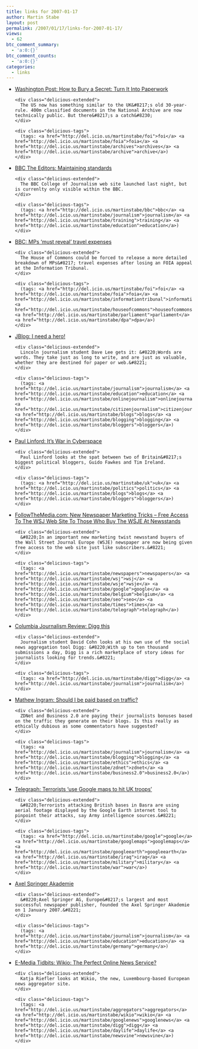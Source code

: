 ```yaml
---
title: links for 2007-01-17
author: Martin Stabe
layout: post
permalink: /2007/01/17/links-for-2007-01-17/
views:
  - 62
btc_comment_summary:
  - 'a:0:{}'
btc_comment_counts:
  - 'a:0:{}'
categories:
  - links
---
```

<ul class="delicious">
  <li>
    <div class="delicious-link">
      <a href="http://www.washingtonpost.com/wp-dyn/content/article/2007/01/15/AR2007011501216.html?referrer=delicious">Washington Post: How to Bury a Secret: Turn It Into Paperwork</a>
    </div>
    
    <div class="delicious-extended">
      The US now has something similar to the UK&#8217;s old 30-year-rule. 400m classified documents in the National Archive are now technically public. But there&#8217;s a catch&#8230;
    </div>
    
    <div class="delicious-tags">
      (tags: <a href="http://del.icio.us/martinstabe/foi">foi</a> <a href="http://del.icio.us/martinstabe/foia">foia</a> <a href="http://del.icio.us/martinstabe/archives">archives</a> <a href="http://del.icio.us/martinstabe/archive">archive</a>)
    </div>
  </li>
  
  <li>
    <div class="delicious-link">
      <a href="http://www.bbc.co.uk/blogs/theeditors/2007/01/post_5.html">BBC The Editors: Maintaining standards</a>
    </div>
    
    <div class="delicious-extended">
      The BBC College of Journalism web site launched last night, but is currenlty only visible within the BBC.
    </div>
    
    <div class="delicious-tags">
      (tags: <a href="http://del.icio.us/martinstabe/bbc">bbc</a> <a href="http://del.icio.us/martinstabe/journalism">journalism</a> <a href="http://del.icio.us/martinstabe/training">training</a> <a href="http://del.icio.us/martinstabe/education">education</a>)
    </div>
  </li>
  
  <li>
    <div class="delicious-link">
      <a href="http://news.bbc.co.uk/1/hi/uk_politics/6268543.stm">BBC: MPs &#8216;must reveal&#8217; travel expenses</a>
    </div>
    
    <div class="delicious-extended">
      The House of Commons could be forced to release a more detailed breakdown of MPs&#8217; travel expenses after losing an FOIA appeal at the Information Tribunal.
    </div>
    
    <div class="delicious-tags">
      (tags: <a href="http://del.icio.us/martinstabe/foi">foi</a> <a href="http://del.icio.us/martinstabe/foia">foia</a> <a href="http://del.icio.us/martinstabe/informationtribunal">informationtribunal</a> <a href="http://del.icio.us/martinstabe/houseofcommons">houseofcommons</a> <a href="http://del.icio.us/martinstabe/parliament">parliament</a> <a href="http://del.icio.us/martinstabe/dpa">dpa</a>)
    </div>
  </li>
  
  <li>
    <div class="delicious-link">
      <a href="http://www.dave-lee.org/jblog/?p=22">JBlog: I need a hero!</a>
    </div>
    
    <div class="delicious-extended">
      Lincoln journalism student Dave Lee gets it: &#8220;Words are words. They take just as long to write, and are just as valuable, whether they are destined for paper or web.&#8221;
    </div>
    
    <div class="delicious-tags">
      (tags: <a href="http://del.icio.us/martinstabe/journalism">journalism</a> <a href="http://del.icio.us/martinstabe/education">education</a> <a href="http://del.icio.us/martinstabe/onlinejournalism">onlinejournalism</a> <a href="http://del.icio.us/martinstabe/citizenjournalism">citizenjournalism</a> <a href="http://del.icio.us/martinstabe/blogs">blogs</a> <a href="http://del.icio.us/martinstabe/blogging">blogging</a> <a href="http://del.icio.us/martinstabe/bloggers">bloggers</a>)
    </div>
  </li>
  
  <li>
    <div class="delicious-link">
      <a href="http://paullinford.blogspot.com/2007/01/its-war-in-cyberspace.html">Paul Linford: It&#8217;s War in Cyberspace</a>
    </div>
    
    <div class="delicious-extended">
      Paul Linford looks at the spat between two of Britain&#8217;s biggest political bloggers, Guido Fawkes and Tim Ireland.
    </div>
    
    <div class="delicious-tags">
      (tags: <a href="http://del.icio.us/martinstabe/uk">uk</a> <a href="http://del.icio.us/martinstabe/politics">politics</a> <a href="http://del.icio.us/martinstabe/blogs">blogs</a> <a href="http://del.icio.us/martinstabe/bloggers">bloggers</a>)
    </div>
  </li>
  
  <li>
    <div class="delicious-link">
      <a href="http://followthemedia.com/fittoprint/tricks17012007.htm">FollowTheMedia.com: New Newspaper Marketing Tricks – Free Access To The WSJ Web Site To Those Who Buy The WSJE At Newsstands</a>
    </div>
    
    <div class="delicious-extended">
      &#8220;In an important new marketing twist newsstand buyers of the Wall Street Journal Europe (WSJE) newspaper are now being given free access to the web site just like subscribers.&#8221;
    </div>
    
    <div class="delicious-tags">
      (tags: <a href="http://del.icio.us/martinstabe/newspapers">newspapers</a> <a href="http://del.icio.us/martinstabe/wsj">wsj</a> <a href="http://del.icio.us/martinstabe/wsje">wsje</a> <a href="http://del.icio.us/martinstabe/google">google</a> <a href="http://del.icio.us/martinstabe/belgium">belgium</a> <a href="http://del.icio.us/martinstabe/seo">seo</a> <a href="http://del.icio.us/martinstabe/times">times</a> <a href="http://del.icio.us/martinstabe/telegraph">telegraph</a>)
    </div>
  </li>
  
  <li>
    <div class="delicious-link">
      <a href="http://www.cjr.org/issues/2007/1/Cohn.asp">Columbia Journalism Review: Digg this</a>
    </div>
    
    <div class="delicious-extended">
      Journalism student David Cohn looks at his own use of the social news aggregation tool Digg: &#8220;With up to ten thousand submissions a day, Digg is a rich marketplace of story ideas for journalists looking for trends.&#8221;
    </div>
    
    <div class="delicious-tags">
      (tags: <a href="http://del.icio.us/martinstabe/digg">digg</a> <a href="http://del.icio.us/martinstabe/journalism">journalism</a>)
    </div>
  </li>
  
  <li>
    <div class="delicious-link">
      <a href="http://mathewingram.com/media/2007/01/16/should-i-be-paid-based-on-traffic/">Mathew Ingram: Should I be paid based on traffic?</a>
    </div>
    
    <div class="delicious-extended">
      ZDNet and Business 2.0 are paying their journalists bonuses based on the traffic they generate on their blogs. Is this really as ethically dubious as some commentators have suggested?
    </div>
    
    <div class="delicious-tags">
      (tags: <a href="http://del.icio.us/martinstabe/journalism">journalism</a> <a href="http://del.icio.us/martinstabe/blogging">blogging</a> <a href="http://del.icio.us/martinstabe/ethics">ethics</a> <a href="http://del.icio.us/martinstabe/zdnet">zdnet</a> <a href="http://del.icio.us/martinstabe/business2.0">business2.0</a>)
    </div>
  </li>
  
  <li>
    <div class="delicious-link">
      <a href="http://www.telegraph.co.uk/news/main.jhtml?xml=/news/2007/01/13/wgoogle13.xml">Telegraph: Terrorists &#8216;use Google maps to hit UK troops&#8217;</a>
    </div>
    
    <div class="delicious-extended">
      &#8220;Terrorists attacking British bases in Basra are using aerial footage displayed by the Google Earth internet tool to pinpoint their attacks, say Army intelligence sources.&#8221;
    </div>
    
    <div class="delicious-tags">
      (tags: <a href="http://del.icio.us/martinstabe/google">google</a> <a href="http://del.icio.us/martinstabe/googlemaps">googlemaps</a> <a href="http://del.icio.us/martinstabe/googleearth">googleearth</a> <a href="http://del.icio.us/martinstabe/iraq">iraq</a> <a href="http://del.icio.us/martinstabe/military">military</a> <a href="http://del.icio.us/martinstabe/war">war</a>)
    </div>
  </li>
  
  <li>
    <div class="delicious-link">
      <a href="http://www.axel-springer-akademie.de/ideekonzept-englisch.html">Axel Springer Akademie</a>
    </div>
    
    <div class="delicious-extended">
      &#8220;Axel Springer AG, Europe&#8217;s largest and most successful newspaper publisher, founded the Axel Springer Akademie on 1 January 2007.&#8221;
    </div>
    
    <div class="delicious-tags">
      (tags: <a href="http://del.icio.us/martinstabe/journalism">journalism</a> <a href="http://del.icio.us/martinstabe/education">education</a> <a href="http://del.icio.us/martinstabe/germany">germany</a>)
    </div>
  </li>
  
  <li>
    <div class="delicious-link">
      <a href="http://www.poynter.org/column.asp?id=31&#038;aid=116582">E-Media Tidbits: Wikio: The Perfect Online News Service?</a>
    </div>
    
    <div class="delicious-extended">
      Katja Riefler looks at Wikio, the new, Luxembourg-based European news aggregator site.
    </div>
    
    <div class="delicious-tags">
      (tags: <a href="http://del.icio.us/martinstabe/aggregators">aggregators</a> <a href="http://del.icio.us/martinstabe/wikio">wikio</a> <a href="http://del.icio.us/martinstabe/googlenews">googlenews</a> <a href="http://del.icio.us/martinstabe/digg">digg</a> <a href="http://del.icio.us/martinstabe/daylife">daylife</a> <a href="http://del.icio.us/martinstabe/newsvine">newsvine</a>)
    </div>
  </li>
</ul>